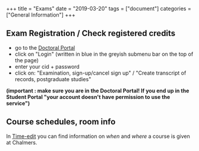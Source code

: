 +++
title = "Exams"
date  = "2019-03-20"
tags = ["document"]
categories = ["General Information"]
+++

## Exam Registration / Check registered credits 

- go to the [Doctoral Portal](https://student.portal.chalmers.se/doctoralportal/handbook/Doctoral%20degree%20certificate/Pages/default.aspx)
- click on "Login" (written in blue in the greyish submenu bar on the top of the page)
- enter your cid + password 
- click on: "Examination, sign-up/cancel sign up" / "Create transcript of records, postgraduate studies" 

**(important : make sure you are in the Doctoral Portal! If you end up in the Student Portal "your account doesn't have permission to use the service")**


## Course schedules, room info
In [Time-edit](https://se.timeedit.net/web/chalmers/db1/public/##) you can find information on *when* and *where* a course is given at Chalmers.

